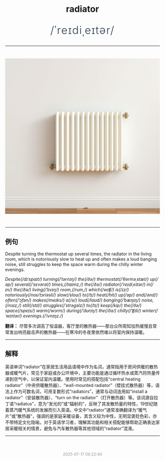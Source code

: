 <div align="center">

# radiator

<div style="margin: 30px 0;">
<h1 style="font-size: 2.5em; font-weight: 300; letter-spacing: 2px; margin: 0; color: #2c3e50;">
/ˈreɪdiˌeɪtər/
</h1>
</div>

</div>

---

<div align="center" style="margin: 40px 0;">

![radiator](images/radiator.png)

</div>

---

## 例句

Despite turning the thermostat up several times, the radiator in the living room, which is notoriously slow to heat up and often makes a loud banging noise, still struggles to keep the space warm during the chilly winter evenings.

*Despite(/dɪˈspaɪt/) turning(/ˈtərnɪŋ/) the(/ðə/) thermostat(/ˈθərməˌstæt/) up(/əp/) several(/ˈsɛvərəl/) times,(/taɪmz,/) the(/ðə/) radiator(/ˈreɪdiˌeɪtər/) in(/ɪn/) the(/ðə/) living(/ˈlɪvɪŋ/) room,(/rum,/) which(/wɪʧ/) is(/ɪz/) notoriously(/noʊˈtɔriəsli/) slow(/sloʊ/) to(/tɪ/) heat(/hit/) up(/əp/) and(/ənd/) often(/ˈɔfən/) makes(/meɪks/) a(/ə/) loud(/laʊd/) banging(/ˈbæŋɪŋ/) noise,(/nɔɪz,/) still(/stɪl/) struggles(/ˈstrəgəlz/) to(/tɪ/) keep(/kip/) the(/ðə/) space(/speɪs/) warm(/wɔrm/) during(/ˈdʊrɪŋ/) the(/ðə/) chilly(/ˈʧɪli/) winter(/ˈwɪntər/) evenings.(/ˈivnɪŋz./)*

**翻译：** 尽管多次调高了恒温器，客厅里的散热器——那台众所周知加热缓慢且常常发出响亮敲击声的散热器——在寒冷的冬夜里依然难以将室内保持温暖。

---

## 解释

英语单词“radiator”在家居生活用品语境中作为名词，通常指用于房间供暖的散热器或暖气片，常见于家庭或办公环境中，主要功能是通过循环热水或蒸汽将热量传递到空气中，以保证室内温暖。使用时常见的搭配包括“central heating radiator”（中央供暖散热器）、“wall-mounted radiator”（壁挂式散热器）等，语法上作为可数名词，可用复数形式“radiators”，通常与动词连用如“install a radiator”（安装散热器）、“turn on the radiator”（打开散热器）等。该词源自拉丁语“radiatus”，意为“发光的”或“辐射的”，反映了其发散热量的特性，19世纪随着蒸汽暖气系统的发展而引入英语。中文中“radiator”通常准确翻译为“暖气片”或“散热器”，强调的是家庭采暖设备，其含义较为中性，无明显褒贬色彩，亦不带特定文化隐喻。对于英语学习者，理解其功能和相关搭配能够帮助正确表达家居采暖相关的情景，避免与汽车散热器等其他领域的“radiator”混淆。


---

<div align="center" style="margin-top: 50px;">
<small style="color: #999; font-size: 0.9em;">2025-07-17 06:22:40</small>
</div>
